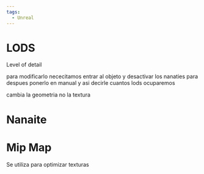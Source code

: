 ```yaml
---
tags:
  - Unreal
---
```



# LODS

Level of detail 

para modificarlo nececitamos entrar al objeto y desactivar los nanaties para despues ponerlo en manual y asi decirle cuantos lods ocuparemos 

cambia la geometria no la textura 
# Nanaite 

# Mip Map

Se utiliza para optimizar texturas 